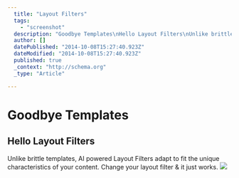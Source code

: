 ```yaml
---
  title: "Layout Filters"
  tags: 
    - "screenshot"
  description: "Goodbye Templates\nHello Layout Filters\nUnlike brittle templates, AI powered Layout Filters adapt to fit the unique characteristics of your content. Change your "
  author: []
  datePublished: "2014-10-08T15:27:40.923Z"
  dateModified: "2014-10-08T15:27:40.923Z"
  published: true
  _context: "http://schema.org"
  _type: "Article"

---
```

# Goodbye Templates

## Hello Layout Filters

Unlike brittle templates, AI powered Layout Filters adapt to fit the unique characteristics of your content. Change your layout filter & it just works.
![](https://s3-us-west-2.amazonaws.com/cdn.thegrid.io/assets/images/grid-chrome.jpg)